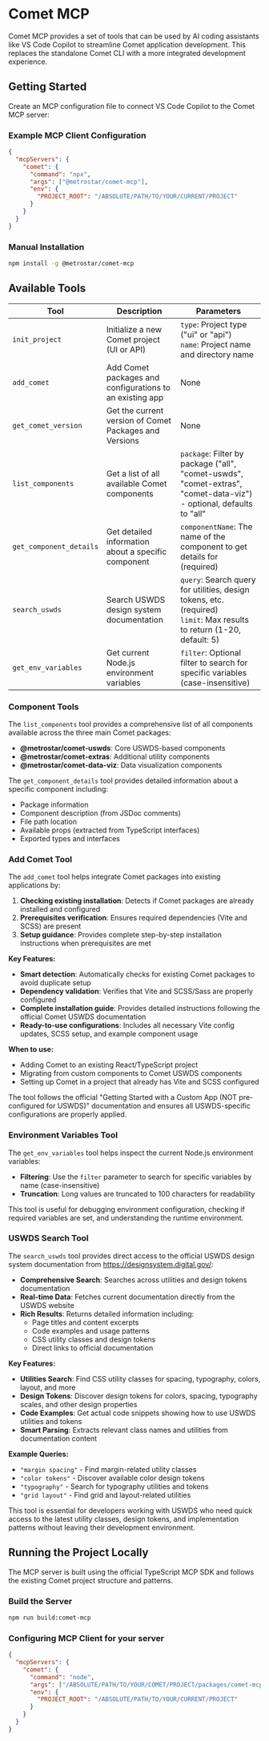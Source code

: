 # Comet MCP

Comet MCP provides a set of tools that can be used by AI coding assistants like VS Code Copilot to streamline Comet application development. This replaces the standalone Comet CLI with a more integrated development experience.

## Getting Started

Create an MCP configuration file to connect VS Code Copilot to the Comet MCP server:

### Example MCP Client Configuration

```json
{
  "mcpServers": {
    "comet": {
      "command": "npx",
      "args": ["@metrostar/comet-mcp"],
      "env": {
        "PROJECT_ROOT": "/ABSOLUTE/PATH/TO/YOUR/CURRENT/PROJECT"
      }
    }
  }
}
```

### Manual Installation

```sh
npm install -g @metrostar/comet-mcp
```

## Available Tools

| Tool                    | Description                                              | Parameters                                                                                                               |
| ----------------------- | -------------------------------------------------------- | ------------------------------------------------------------------------------------------------------------------------ |
| `init_project`          | Initialize a new Comet project (UI or API)               | `type`: Project type ("ui" or "api")<br>`name`: Project name and directory name                                          |
| `add_comet`             | Add Comet packages and configurations to an existing app | None                                                                                                                     |
| `get_comet_version`     | Get the current version of Comet Packages and Versions   | None                                                                                                                     |
| `list_components`       | Get a list of all available Comet components             | `package`: Filter by package ("all", "comet-uswds", "comet-extras", "comet-data-viz") - optional, defaults to "all"      |
| `get_component_details` | Get detailed information about a specific component      | `componentName`: The name of the component to get details for (required)                                                 |
| `search_uswds`          | Search USWDS design system documentation                 | `query`: Search query for utilities, design tokens, etc. (required)<br>`limit`: Max results to return (1-20, default: 5) |
| `get_env_variables`     | Get current Node.js environment variables                | `filter`: Optional filter to search for specific variables (case-insensitive)                                            |

### Component Tools

The `list_components` tool provides a comprehensive list of all components available across the three main Comet packages:

- **@metrostar/comet-uswds**: Core USWDS-based components
- **@metrostar/comet-extras**: Additional utility components
- **@metrostar/comet-data-viz**: Data visualization components

The `get_component_details` tool provides detailed information about a specific component including:

- Package information
- Component description (from JSDoc comments)
- File path location
- Available props (extracted from TypeScript interfaces)
- Exported types and interfaces

### Add Comet Tool

The `add_comet` tool helps integrate Comet packages into existing applications by:

1. **Checking existing installation**: Detects if Comet packages are already installed and configured
2. **Prerequisites verification**: Ensures required dependencies (Vite and SCSS) are present
3. **Setup guidance**: Provides complete step-by-step installation instructions when prerequisites are met

**Key Features:**

- **Smart detection**: Automatically checks for existing Comet packages to avoid duplicate setup
- **Dependency validation**: Verifies that Vite and SCSS/Sass are properly configured
- **Complete installation guide**: Provides detailed instructions following the official Comet USWDS documentation
- **Ready-to-use configurations**: Includes all necessary Vite config updates, SCSS setup, and example component usage

**When to use:**

- Adding Comet to an existing React/TypeScript project
- Migrating from custom components to Comet USWDS components
- Setting up Comet in a project that already has Vite and SCSS configured

The tool follows the official "Getting Started with a Custom App (NOT pre-configured for USWDS)" documentation and ensures all USWDS-specific configurations are properly applied.

### Environment Variables Tool

The `get_env_variables` tool helps inspect the current Node.js environment variables:

- **Filtering**: Use the `filter` parameter to search for specific variables by name (case-insensitive)
- **Truncation**: Long values are truncated to 100 characters for readability

This tool is useful for debugging environment configuration, checking if required variables are set, and understanding the runtime environment.

### USWDS Search Tool

The `search_uswds` tool provides direct access to the official USWDS design system documentation from https://designsystem.digital.gov/:

- **Comprehensive Search**: Searches across utilities and design tokens documentation
- **Real-time Data**: Fetches current documentation directly from the USWDS website
- **Rich Results**: Returns detailed information including:
  - Page titles and content excerpts
  - Code examples and usage patterns
  - CSS utility classes and design tokens
  - Direct links to official documentation

**Key Features:**

- **Utilities Search**: Find CSS utility classes for spacing, typography, colors, layout, and more
- **Design Tokens**: Discover design tokens for colors, spacing, typography scales, and other design properties
- **Code Examples**: Get actual code snippets showing how to use USWDS utilities and tokens
- **Smart Parsing**: Extracts relevant class names and utilities from documentation content

**Example Queries:**

- `"margin spacing"` - Find margin-related utility classes
- `"color tokens"` - Discover available color design tokens
- `"typography"` - Search for typography utilities and tokens
- `"grid layout"` - Find grid and layout-related utilities

This tool is essential for developers working with USWDS who need quick access to the latest utility classes, design tokens, and implementation patterns without leaving their development environment.

## Running the Project Locally

The MCP server is built using the official TypeScript MCP SDK and follows the existing Comet project structure and patterns.

### Build the Server

```sh
npm run build:comet-mcp
```

### Configuring MCP Client for your server

```json
{
  "mcpServers": {
    "comet": {
      "command": "node",
      "args": ["/ABSOLUTE/PATH/TO/YOUR/COMET/PROJECT/packages/comet-mcp/dist/index.js"],
      "env": {
        "PROJECT_ROOT": "/ABSOLUTE/PATH/TO/YOUR/CURRENT/PROJECT"
      }
    }
  }
}
```
